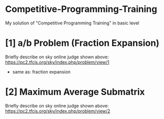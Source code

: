 # Competitive-Programming-Training
My solution of "Competitive Programming Training" in basic level 

# [1] a/b Problem (Fraction Expansion)
Briefly describe on sky online judge shown above:
https://pc2.tfcis.org/sky/index.php/problem/view/1
- same as: fraction expansion

# [2] Maximum Average Submatrix
Briefly describe on sky online judge shown above:
https://pc2.tfcis.org/sky/index.php/problem/view/2

